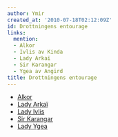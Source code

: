 ```yaml
---
author: Ymir
created_at: '2010-07-18T02:12:09Z'
id: Drottningens entourage
links:
  mention:
  - Alkor
  - Ivlis av Kinda
  - Lady Arkaï
  - Sir Karangar
  - Ygea av Angird
title: Drottningens entourage
---
```


-   [Alkor]
-   [Lady Arkaï]
-   [Lady Ivlis]
-   [Sir Karangar]
-   [Lady Ygea]

  [Alkor]: Alkor
  [Lady Arkaï]: Lady_Arkaï
  [Lady Ivlis]: Ivlis_av_Kinda
  [Sir Karangar]: Sir_Karangar
  [Lady Ygea]: Ygea_av_Angird